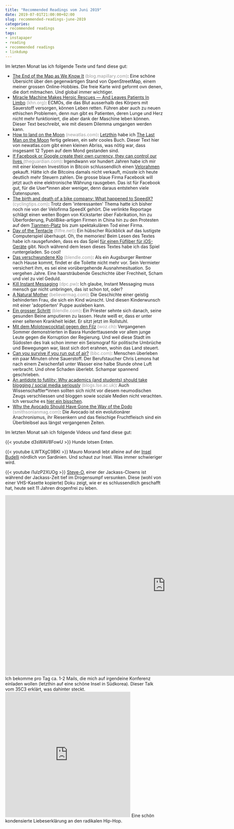 ```yaml
---
title: "Recommended Readings vom Juni 2019"
date: 2019-07-01T21:00:00+02:00
slug: recommended-readings-june-2019
categories:
- recommended readings
tags:
- instapaper
- reading
- recommended readings
- linkdump
---
```


Im letzten Monat las ich folgende Texte und fand diese gut:

- [The End of the Map as We Know It](https://blog.mapillary.com/update/2019/06/26/end-of-maps-as-we-know-it.html) <span style="color: #999999;">(blog.mapillary.com)</span>: Eine schöne Übersicht über den gegenwärtigen Stand von OpenStreetMap, einem meiner grossen Online-Hobbies. Die freie Karte wird geformt ovn denen, die dort mitmachen. Und global immer wichtiger.
- [Miracle Machine Makes Heroic Rescues — And Leaves Patients In Limbo](https://khn.org/news/miracle-machine-makes-heroic-rescues-and-leaves-patients-in-limbo/) <span style="color: #999999;">(khn.org)</span>: ECMOs, die das Blut ausserhalb des Körpers mit Sauerstoff versorgen, können Leben retten. Führen aber auch zu neuen ethischen Problemen, denn nun gibt es Patienten, deren Lunge und Herz nicht mehr funktioniert, die aber dank der Maschine leben können. Dieser Text beschreibt, wie mit diesem Dilemma umgangen werden kann.
- [How to land on the Moon](https://newatlas.com/apollo-11-moon-landing/59108/) <span style="color: #999999;">(newatlas.com)</span>: [Letzthin](https://www.goodreads.com/review/list/71358092?shelf=read) habe ich [The Last Man on the Moon](https://www.goodreads.com/book/show/9413454-the-last-man-on-the-moon) fertig gelesen, ein sehr cooles Buch. Dieser Text hier von newatlas.com gibt einen kleinen Abriss, was nötig war, dass insgesamt 12 Typen auf dem Mond gestanden sind.
- [If Facebook or Google create their own currency, they can control our lives ](http://www.theguardian.com/commentisfree/2019/jun/24/facebook-google-currency-libra-financial-transactions) <span style="color: #999999;">(theguardian.com)</span>: Irgendwann vor hundert Jahren habe ich mir mit einer kleinen Investition in Bitcoin schlussendlich einen [Velorahmen](http://habi.gna.ch/2013/05/01/mein-april/) gekauft. Hätte ich die Bitcoins damals nicht verkauft, müsste ich heute deutlich mehr Steuern zahlen. Die grosse blaue Firma Facebook will jetzt auch eine elektronische Währung rausgeben. Das ist für Facebook gut, für die User*innen aber weniger, denn daraus entstehen viele Datenspuren.
- [The birth and death of a bike company: What happened to SpeedX?](https://cyclingtips.com/2019/06/what-happened-to-speedx/) <span style="color: #999999;">(cyclingtips.com)</span>: Trotz dem 'interessanten' Thema hatte ich bisher noch nie von der Velofirma SpeedX gehört. Die verlinkte Reportage schlägt einen weiten Bogen von Kickstarter über Fabrikation, hin zu Überforderung, PubliBike-artigen Firmen in China hin zu den Protesten auf dem [Tianmen-Platz](https://en.wikipedia.org/wiki/1989_Tiananmen_Square_protests) bis zum spektakulären Tod einer Firma.
- [Day of the Tentacle](https://www.filfre.net/2019/06/day-of-the-tentacle/) <span style="color: #999999;">(filfre.net)</span>: Ein hübscher Rückblick auf das lustigste Computerspiel überhaupt. Oh, the memories! Beim Lesen des Textes habe ich rausgefunden, dass es das Spiel [für einen Füfliber für iOS-Geräte](https://apps.apple.com/us/app/day-of-the-tentacle-remastered/id1114170869) gibt. Noch während dem lesen dieses Textes habe ich das Spiel runtergeladen. So cool!
- [Das verschwundene Klo](https://blendle.com/item/bnl-szmagazin-20190607-dea7beda223) <span style="color: #999999;">(blendle.com)</span>: Als ein Augsburger Rentner nach Hause kommt, findet er die Toilette nicht mehr vor. Sein Vermieter versichert ihm, es sei eine vorübergehende Ausnahmesituation. So vergehen Jahre. Eine haarsträubende Geschichte über Frechheit, Scham und viel zu viel Geduld.
- [Kill Instant Messaging](https://dpc.pw/kill-instant-messaging) <span style="color: #999999;">(dpc.pw)</span>: Ich glaube, Instant Messaging muss mensch gar nicht umbringen, das ist schon tot, oder?
- [A Natural Mother](https://believermag.com/a-natural-mother/) <span style="color: #999999;">(believermag.com)</span>: Die Geschichte einer geistig behinderten Frau, die sich ein Kind wünscht. Und diesen Kinderwunsch mit einer 'adoptierten' Puppe ausleben kann.
- [Ein grosser Schritt](https://blendle.com/item/bnl-fas-20190602-357453457) <span style="color: #999999;">(blendle.com)</span>: Ein Priester sehnte sich danach, seine gesunden Beine amputieren zu lassen. Heute weiß er, dass er unter einer seltenen Krankheit leidet. Er sitzt jetzt im Rollstuhl.
- [Mit dem Molotowcocktail gegen den Filz](https://www.woz.ch/-9907) <span style="color: #999999;">(woz.ch)</span>: Vergangenen Sommer demonstrierten in Basra Hunderttausende vor allem junge Leute gegen die Korruption der Regierung. Und weil diese Stadt im Südosten des Irak schon immer ein Seismograf für politische Umbrüche und Bewegungen war, lässt sich dort erahnen, wohin das Land steuert.
- [Can you survive if you run out of air?](http://www.bbc.com/future/story/20190423-the-man-who-ran-out-of-air-at-the-bottom-of-the-ocean) <span style="color: #999999;">(bbc.com)</span>: Menschen überleben ein paar Minuten ohne Sauerstoff. Der Berufstaucher Chris Lemons hat nach einem Zwischenfall unter Wasser eine halbe Stunde ohne Luft verbracht. Und ohne Schaden überlebt. Schampar spannend geschrieben.
- [An antidote to futility: Why academics (and students) should take blogging / social media seriously](https://blogs.lse.ac.uk/impactofsocialsciences/2015/10/26/why-academics-and-students-should-take-blogging-social-media-seriously/) <span style="color: #999999;">(blogs.lse.ac.uk)</span>: Auch Wissenschaftler*innen sollten sich nicht vor diesem neumodischen Zeugs verschliessen und bloggen sowie soziale Medien nicht verachten. Ich versuche es [hier ein bisschen](https://micro.tomo.graphics).
- [Why the Avocado Should Have Gone the Way of the Dodo](https://www.smithsonianmag.com/arts-culture/why-the-avocado-should-have-gone-the-way-of-the-dodo-4976527/) <span style="color: #999999;">(smithsonianmag.com)</span>: Die Avocado ist ein evolutionärer Anachronismus, ihr Riesenkern und das fleischige Fruchtfleisch sind ein Überbleibsel aus längst vergangenen Zeiten.

Im letzten Monat sah ich folgende Videos und fand diese gut:

{{< youtube d3sWAV8FowU >}}
Hunde lotsen Enten.

{{< youtube iLWTXgC9BKI >}}
Mauro Morandi lebt alleine auf der [Insel Budelli](https://www.openstreetmap.org/way/117803852#map=12/41.2409/9.3864) nördlich von Sardinien. Und schaut zur Insel. Was immer schwieriger wird.

{{< youtube i1ulzP2XUOg >}}
[Steve-O](https://en.wikipedia.org/wiki/Steve-O), einer der Jackass-Clowns ist während der Jackass-Zeit tief im Drogensumpf versunken. Diese (wohl von einer VHS-Kasette kopierte) Doku zeigt, wie er es schlussendlich geschafft hat, heute seit 11 Jahren drogenfrei zu leben.

<iframe width="1024" height="576" src="https://media.ccc.de/v/35c3-9744-inside_the_fake_science_factories/oembed" frameborder="0" allowfullscreen></iframe>
Ich bekomme pro Tag ca. 1-2 Mails, die mich auf irgendeine Konferenz einladen wollen (letzthin auf eine schöne Insel in Südkorea). Dieser Talk vom 35C3 erklärt, was dahinter steckt.

<iframe width="400" height="400" src="https://sub.media/?powerpress_embed=15821-podcast&amp;powerpress_player=mediaelement-video" frameborder="0" scrolling="no" webkitAllowFullScreen mozallowfullscreen allowFullScreen></iframe>
Eine schön kondensierte Liebeserklärung an den radikalen Hip-Hop.